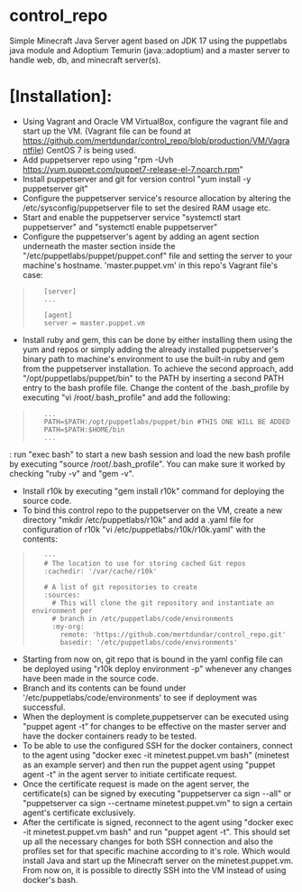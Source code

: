# control_repo

Simple Minecraft Java Server agent based on JDK 17 using the puppetlabs java module and Adoptium Temurin (java::adoptium) and a master server to handle web, db, and minecraft server(s).


# [Installation]:

- Using Vagrant and Oracle VM VirtualBox, configure the vagrant file and start up the VM. (Vagrant file can be found at https://github.com/mertdundar/control_repo/blob/production/VM/Vagrantfile) CentOS 7 is being used.
- Add puppetserver repo using "rpm -Uvh https://yum.puppet.com/puppet7-release-el-7.noarch.rpm"
- Install puppetserver and git for version control "yum install -y puppetserver git"
- Configure the puppetserver service's resource allocation by altering the /etc/sysconfig/puppetserver file to set the desired RAM usage etc.
- Start and enable the puppetserver service "systemctl start puppetserver" and "systemctl enable puppetserver"
- Configure the puppetserver's agent by adding an agent section underneath the master section inside the "/etc/puppetlabs/puppet/puppet.conf" file and setting the server to your machine's hostname. 'master.puppet.vm' in this repo's Vagrant file's case:
>        [server]
>        ...
>        
>        [agent]
>        server = master.puppet.vm

- Install ruby and gem, this can be done by either installing them using the yum and repos or simply adding the already installed puppetserver's binary path to machine's environment to use the built-in ruby and gem from the puppetserver installation. To achieve the second approach, add "/opt/puppetlabs/puppet/bin" to the PATH by inserting a second PATH entry to the bash profile file. Change the content of the .bash_profile by executing "vi /root/.bash_profile" and add the following:
 >        ...
 >        PATH=$PATH:/opt/puppetlabs/puppet/bin #THIS ONE WILL BE ADDED
 >        PATH=$PATH:$HOME/bin
 >        ...
: run "exec bash" to start a new bash session and load the new bash profile by executing "source /root/.bash_profile". You can make sure it worked by checking "ruby -v" and "gem -v".

- Install r10k by executing "gem install r10k" command for deploying the source code.
- To bind this control repo to the puppetserver on the VM, create a new directory "mkdir /etc/puppetlabs/r10k" and add a .yaml file for configuration of r10k "vi /etc/puppetlabs/r10k/r10k.yaml" with the contents:
>        ---
>        # The location to use for storing cached Git repos
>        :cachedir: '/var/cache/r10k'
>        
>        # A list of git repositories to create
>        :sources:
>          # This will clone the git repository and instantiate an environment per
>          # branch in /etc/puppetlabs/code/environments
>          :my-org:
>            remote: 'https://github.com/mertdundar/control_repo.git'
>            basedir: '/etc/puppetlabs/code/environments'
- Starting from now on, git repo that is bound in the yaml config file can be deployed using "r10k deploy environment -p" whenever any changes have been made in the source code.
- Branch and its contents can be found under '/etc/puppetlabs/code/environments' to see if deployment was successful.
- When the deployment is complete,puppetserver can be executed using "puppet agent -t" for changes to be effective on the master server and have the docker containers ready to be tested.
- To be able to use the configured SSH for the docker containers, connect to the agent using "docker exec -it minetest.puppet.vm bash" (minetest as an example server) and then run the puppet agent using "puppet agent -t" in the agent server to initiate certificate request.
- Once the certificate request is made on the agent server, the certificate(s) can be signed by executing "puppetserver ca sign --all" or "puppetserver ca sign --certname minetest.puppet.vm" to sign a certain agent's certificate exclusively.
- After the certificate is signed, reconnect to the agent using "docker exec -it minetest.puppet.vm bash" and run "puppet agent -t". This should set up all the necessary changes for both SSH connection and also the profiles set for that specific machine according to it's role. Which would install Java and start up the Minecraft server on the minetest.puppet.vm. From now on, it is possible to directly SSH into the VM instead of using docker's bash.

